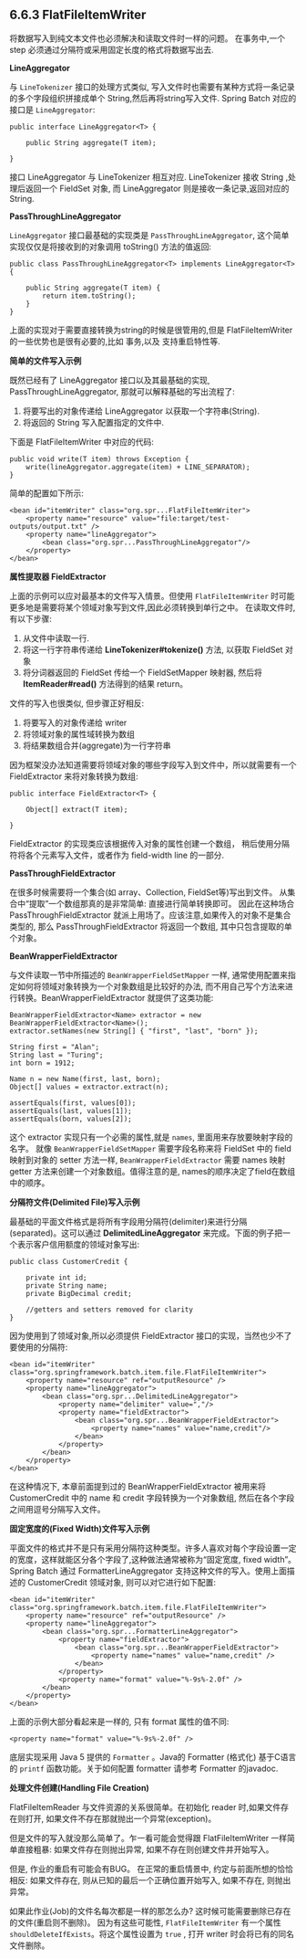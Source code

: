 ## 6.6.3 FlatFileItemWriter ##

将数据写入到纯文本文件也必须解决和读取文件时一样的问题。 在事务中,一个 step 必须通过分隔符或采用固定长度的格式将数据写出去.


**LineAggregator**

与 `LineTokenizer` 接口的处理方式类似, 写入文件时也需要有某种方式将一条记录的多个字段组织拼接成单个 String,然后再将string写入文件. Spring Batch 对应的接口是 `LineAggregator`:

	public interface LineAggregator<T> {
	
	    public String aggregate(T item);
	
	}

接口 LineAggregator 与 LineTokenizer 相互对应. LineTokenizer 接收 String ,处理后返回一个 FieldSet 对象, 而 LineAggregator 则是接收一条记录,返回对应的 String.

**PassThroughLineAggregator**

`LineAggregator` 接口最基础的实现类是 `PassThroughLineAggregator`, 这个简单实现仅仅是将接收到的对象调用 toString() 方法的值返回:

	public class PassThroughLineAggregator<T> implements LineAggregator<T> {
	
	    public String aggregate(T item) {
	        return item.toString();
	    }
	}

上面的实现对于需要直接转换为string的时候是很管用的,但是 FlatFileItemWriter 的一些优势也是很有必要的,比如 事务,以及 支持重启特性等.

**简单的文件写入示例**

既然已经有了 LineAggregator 接口以及其最基础的实现, PassThroughLineAggregator, 那就可以解释基础的写出流程了:

1. 将要写出的对象传递给 LineAggregator 以获取一个字符串(String).
2. 将返回的 String 写入配置指定的文件中.

下面是 FlatFileItemWriter 中对应的代码:

	public void write(T item) throws Exception {
	    write(lineAggregator.aggregate(item) + LINE_SEPARATOR);
	}



简单的配置如下所示:

	<bean id="itemWriter" class="org.spr...FlatFileItemWriter">
	    <property name="resource" value="file:target/test-outputs/output.txt" />
	    <property name="lineAggregator">
	        <bean class="org.spr...PassThroughLineAggregator"/>
	    </property>
	</bean>


**属性提取器 FieldExtractor**


上面的示例可以应对最基本的文件写入情景。但使用 `FlatFileItemWriter` 时可能更多地是需要将某个领域对象写到文件,因此必须转换到单行之中。 在读取文件时,有以下步骤:

1. 从文件中读取一行.
1. 将这一行字符串传递给 **LineTokenizer#tokenize()** 方法, 以获取 FieldSet 对象
1. 将分词器返回的 FieldSet 传给一个 FieldSetMapper 映射器, 然后将 **ItemReader#read()** 方法得到的结果 return。


文件的写入也很类似, 但步骤正好相反:

1. 将要写入的对象传递给 writer
1. 将领域对象的属性域转换为数组
1. 将结果数组合并(aggregate)为一行字符串

因为框架没办法知道需要将领域对象的哪些字段写入到文件中，所以就需要有一个 FieldExtractor 来将对象转换为数组:

	public interface FieldExtractor<T> {
	
	    Object[] extract(T item);
	
	}

FieldExtractor 的实现类应该根据传入对象的属性创建一个数组， 稍后使用分隔符将各个元素写入文件，或者作为 field-width line 的一部分.

**PassThroughFieldExtractor**


在很多时候需要将一个集合(如 array、Collection, FieldSet等)写出到文件。 从集合中“提取”一个数组那真的是非常简单: 直接进行简单转换即可。 因此在这种场合 PassThroughFieldExtractor 就派上用场了。应该注意,如果传入的对象不是集合类型的, 那么 PassThroughFieldExtractor 将返回一个数组, 其中只包含提取的单个对象。


**BeanWrapperFieldExtractor**


与文件读取一节中所描述的 `BeanWrapperFieldSetMapper` 一样, 通常使用配置来指定如何将领域对象转换为一个对象数组是比较好的办法, 而不用自己写个方法来进行转换。BeanWrapperFieldExtractor 就提供了这类功能:


	BeanWrapperFieldExtractor<Name> extractor = new BeanWrapperFieldExtractor<Name>();
	extractor.setNames(new String[] { "first", "last", "born" });
	
	String first = "Alan";
	String last = "Turing";
	int born = 1912;
	
	Name n = new Name(first, last, born);
	Object[] values = extractor.extract(n);
	
	assertEquals(first, values[0]);
	assertEquals(last, values[1]);
	assertEquals(born, values[2]);


这个 extractor 实现只有一个必需的属性,就是 `names`, 里面用来存放要映射字段的名字。 就像 `BeanWrapperFieldSetMapper` 需要字段名称来将 FieldSet 中的 field 映射到对象的 setter 方法一样, `BeanWrapperFieldExtractor` 需要 names 映射 getter 方法来创建一个对象数组。值得注意的是, names的顺序决定了field在数组中的顺序。



**分隔符文件(Delimited File)写入示例**


最基础的平面文件格式是将所有字段用分隔符(delimiter)来进行分隔(separated)。这可以通过 **DelimitedLineAggregator** 来完成。下面的例子把一个表示客户信用额度的领域对象写出:


	public class CustomerCredit {
	
	    private int id;
	    private String name;
	    private BigDecimal credit;
	
	    //getters and setters removed for clarity
	}


因为使用到了领域对象,所以必须提供 FieldExtractor 接口的实现，当然也少不了要使用的分隔符:

	<bean id="itemWriter" class="org.springframework.batch.item.file.FlatFileItemWriter">
	    <property name="resource" ref="outputResource" />
	    <property name="lineAggregator">
	        <bean class="org.spr...DelimitedLineAggregator">
	            <property name="delimiter" value=","/>
	            <property name="fieldExtractor">
	                <bean class="org.spr...BeanWrapperFieldExtractor">
	                    <property name="names" value="name,credit"/>
	                </bean>
	            </property>
	        </bean>
	    </property>
	</bean>


在这种情况下, 本章前面提到过的 BeanWrapperFieldExtractor 被用来将 CustomerCredit 中的 name 和 credit 字段转换为一个对象数组, 然后在各个字段之间用逗号分隔写入文件。


**固定宽度的(Fixed Width)文件写入示例**

平面文件的格式并不是只有采用分隔符这种类型。许多人喜欢对每个字段设置一定的宽度，这样就能区分各个字段了,这种做法通常被称为“固定宽度, fixed width”。 Spring Batch 通过 FormatterLineAggregator 支持这种文件的写入。使用上面描述的 CustomerCredit 领域对象, 则可以对它进行如下配置:

	<bean id="itemWriter" class="org.springframework.batch.item.file.FlatFileItemWriter">
	    <property name="resource" ref="outputResource" />
	    <property name="lineAggregator">
	        <bean class="org.spr...FormatterLineAggregator">
	            <property name="fieldExtractor">
	                <bean class="org.spr...BeanWrapperFieldExtractor">
	                    <property name="names" value="name,credit" />
	                </bean>
	            </property>
	            <property name="format" value="%-9s%-2.0f" />
	        </bean>
	    </property>
	</bean>


上面的示例大部分看起来是一样的, 只有 format 属性的值不同:
	
	<property name="format" value="%-9s%-2.0f" />


底层实现采用 Java 5 提供的 `Formatter` 。Java的 Formatter (格式化) 基于C语言的 `printf` 函数功能。关于如何配置 formatter 请参考 Formatter 的javadoc.


**处理文件创建(Handling File Creation)**

FlatFileItemReader 与文件资源的关系很简单。在初始化 reader 时,如果文件存在则打开, 如果文件不存在那就抛出一个异常(exception)。

但是文件的写入就没那么简单了。乍一看可能会觉得跟 FlatFileItemWriter 一样简单直接粗暴: 如果文件存在则抛出异常, 如果不存在则创建文件并开始写入。

但是, 作业的重启有可能会有BUG。 在正常的重启情景中, 约定与前面所想的恰恰相反: 如果文件存在, 则从已知的最后一个正确位置开始写入, 如果不存在, 则抛出异常。

如果此作业(Job)的文件名每次都是一样的那怎么办? 这时候可能需要删除已存在的文件(重启则不删除)。 因为有这些可能性, `FlatFileItemWriter` 有一个属性 `shouldDeleteIfExists`。将这个属性设置为 `true` , 打开 writer 时会将已有的同名文件删除。
